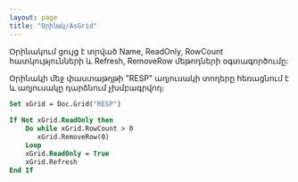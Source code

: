 ```yaml
---
layout: page
title: "Օրինակ/AsGrid"
---
```


Օրինակում ցույց է տրված Name, ReadOnly, RowCount հատկությունների և Refresh, RemoveRow մեթոդների օգտագործումը:

Օրինակի մեջ փաստաթղթի "RESP" աղյուսակի տողերը հեռացնում է և աղյուսակը դարձնում չխմբագրվող։

``` vb
Set xGrid = Doc.Grid("RESP")
'
If Not xGrid.ReadOnly then
    Do while xGrid.RowCount > 0
       xGrid.RemoveRow(0)
    Loop
    xGrid.ReadOnly = True
    xGrid.Refresh
End If
```